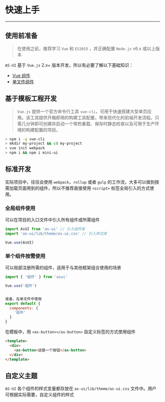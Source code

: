 
# 快速上手

----

## 使用前准备

> 在使用之前，推荐学习 `Vue` 和 `ES2015` ，并正确配置 `Node.js` v6.x 或以上版本

`AS-UI` 基于 `Vue.js` 2.x+ 版本开发，所以有必要了解以下基础知识：
- [Vue 组件](https://cn.vuejs.org/v2/guide/components.html)
- [单文件组件](https://cn.vuejs.org/v2/guide/single-file-components.html)

## 基于模板工程开发

> `Vue.js` 提供一个官方命令行工具 `vue-cli`，可用于快速搭建大型单页应用。该工具提供开箱即用的构建工具配置，带来现代化的前端开发流程。只需几分钟即可创建并启动一个带热重载、保存时静态检查以及可用于生产环境的构建配置的项目。

```bash
> npm i -g vue-cli
> mkdir my-project && cd my-project
> vue init webpack
> npm i && npm i mini-ui
```

## 标准开发

实际项目中，往往会使用 `webpack`，`rollup` 或者 `gulp` 的工作流，大多可以做到按需加载页面用到的组件，所以不推荐直接使用 `<script>` 标签全局引入的方式使用。

### 全局组件使用

可以在项目的入口文件中引入所有组件或所需组件

```js
import AsUI from 'as-ui' // 引入组件库
import 'as-ui/lib/theme/as-ui.css' // 引入样式库

Vue.use(AsUI)
```

### 单个组件按需使用

可以局部注册所需的组件，适用于与其他框架组合使用的场景

```js
import { '组件' } from 'asui'

Vue.use('组件')


或者，在单文件中使用
export default {
  components: {
    '组件'
  }
}
```

在模板中，用 `<as-button></as-button>` 自定义标签的方式使用组件

```html
<template>
  <div>
    <as-button>这是一个按钮</as-button>
  </div>
</template>
```

## 自定义主题

`AS-UI` 各个组件的样式变量都存放在 `as-ui/lib/theme/as-ui.css` 文件中。用户可根据实际需要，自定义组件的样式
